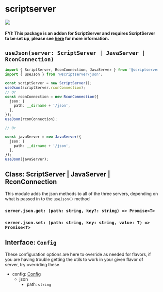 # scriptserver

[![](http://i.imgur.com/zhptNme.png)](https://github.com/garrettjoecox/scriptserver/tree/next)

#### FYI: This package is an addon for ScriptServer and requires ScriptServer to be set up, please see [here](https://github.com/garrettjoecox/scriptserver/tree/next) for more information.

## `useJson(server: ScriptServer | JavaServer | RconConnection)`

```ts
import { ScriptServer, RconConnection, JavaServer } from '@scriptserver/core';
import { useJson } from '@scriptserver/json';

const scriptServer = new ScriptServer();
useJson(scriptServer.rconConnection);
// Or
const rconConnection = new RconConnection({
  json: {
    path: __dirname + '/json',
  },
});
useJson(rconConnection);

// Or

const javaServer = new JavaServer({
  json: {
    path: __dirname + '/json',
  },
});
useJson(javaServer);
```

## Class: ScriptServer | JavaServer | RconConnection

This module adds the json methods to all of the three servers, depending on what is passed in to the `useJson()` method

### `server.json.get: (path: string, key?: string) => Promise<T>`

### `server.json.set: (path: string, key: string, value: T) => Promise<T>`

## Interface: `Config`

These configuration options are here to override as needed for flavors, if you are having trouble getting the utils to work in your given flavor of server, try overriding these.

- config: [Config](#interface-config)
  - json
    - path: `string`
